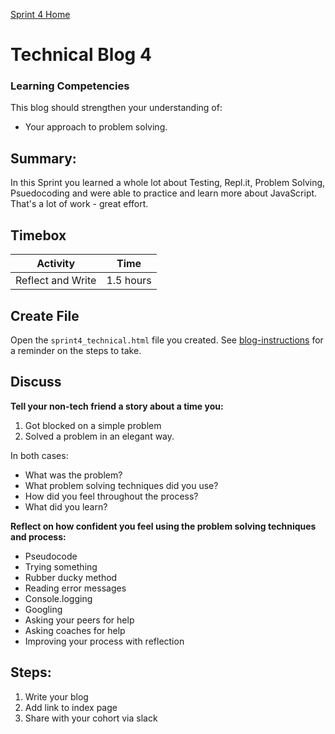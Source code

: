 [Sprint 4 Home](README.md)

# Technical Blog 4

### Learning Competencies
This blog should strengthen your understanding of:
- Your approach to problem solving.


## Summary:
In this Sprint you learned a whole lot about Testing, Repl.it, Problem Solving, Psuedocoding and were able to practice and learn more about JavaScript.  That's a lot of work - great effort.  

## Timebox

Activity | Time|
------------|----------|
Reflect and Write | 1.5 hours


## Create File 
Open the `sprint4_technical.html` file you created. 
See [blog-instructions](../resources/blog-instructions.md) for a reminder on the steps to take.  

## Discuss 
__Tell your non-tech friend a story about a time you:__
1. Got blocked on a simple problem
2. Solved a problem in an elegant way.


In both cases:
- What was the problem?
- What problem solving techniques did you use?
- How did you feel throughout the process?
- What did you learn?

__Reflect on how confident you feel using the problem solving techniques and process:__
 - Pseudocode
 - Trying something
 - Rubber ducky method
 - Reading error messages
 - Console.logging
 - Googling
 - Asking your peers for help
 - Asking coaches for help
 - Improving your process with reflection

## Steps:
1. Write your blog 
2. Add link to index page
3. Share with your cohort via slack
